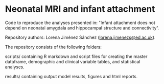 # Neonatal MRI and infant attachment

Code to reproduce the analyses presented in: "Infant attachment does not depend on neonatal amygdala and hippocampal structure and connectivity".

Repository authors: Lorena Jiménez Sánchez (lorena.jimenezs@ed.ac.uk).

The repository consists of the following folders:

scripts/ containing R markdown and script files for creating the master dataframe, demographic and clinical variable tables, and statistical analyses.

results/ containing output model results, figures and html reports.
